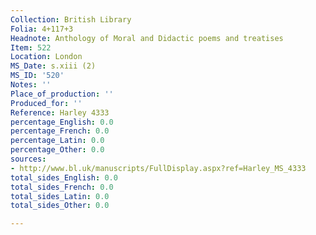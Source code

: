 ```yaml
---
Collection: British Library
Folia: 4+117+3
Headnote: Anthology of Moral and Didactic poems and treatises
Item: 522
Location: London
MS_Date: s.xiii (2)
MS_ID: '520'
Notes: ''
Place_of_production: ''
Produced_for: ''
Reference: Harley 4333
percentage_English: 0.0
percentage_French: 0.0
percentage_Latin: 0.0
percentage_Other: 0.0
sources:
- http://www.bl.uk/manuscripts/FullDisplay.aspx?ref=Harley_MS_4333
total_sides_English: 0.0
total_sides_French: 0.0
total_sides_Latin: 0.0
total_sides_Other: 0.0

---
```

